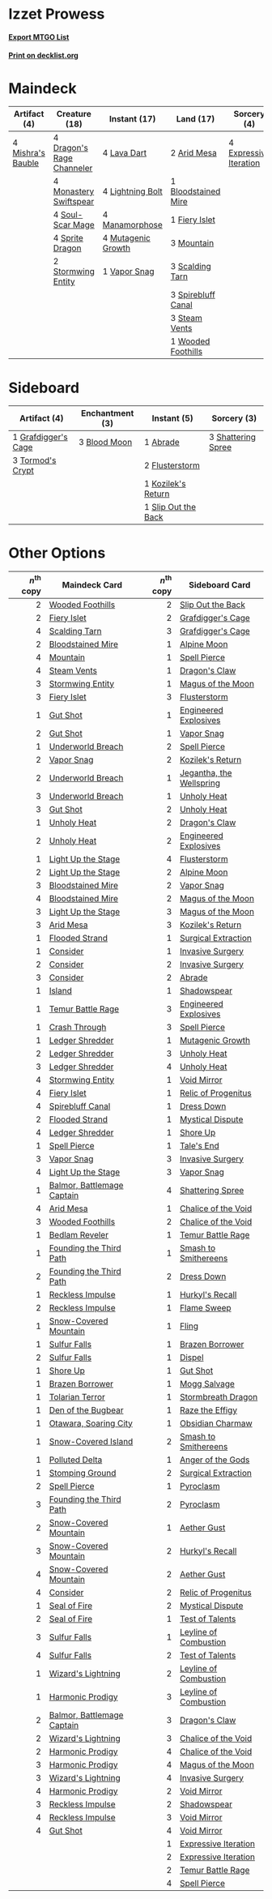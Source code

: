 # Izzet Prowess

#### [Export MTGO List](../collection/Izzet%20Prowess/Izzet%20Prowess.txt)
#### [Print on decklist.org](http://decklist.org/?deckmain=2%09Arid%20Mesa%0A1%09Bloodstained%20Mire%0A4%09Dragon's%20Rage%20Channeler%0A4%09Expressive%20Iteration%0A1%09Fiery%20Islet%0A4%09Lava%20Dart%0A4%09Lightning%20Bolt%0A4%09Manamorphose%0A4%09Mishra's%20Bauble%0A4%09Monastery%20Swiftspear%0A3%09Mountain%0A4%09Mutagenic%20Growth%0A3%09Scalding%20Tarn%0A4%09Soul-Scar%20Mage%0A3%09Spirebluff%20Canal%0A4%09Sprite%20Dragon%0A3%09Steam%20Vents%0A2%09Stormwing%20Entity%0A1%09Vapor%20Snag%0A1%09Wooded%20Foothills&deckside=1%09Abrade%0A3%09Blood%20Moon%0A2%09Flusterstorm%0A1%09Grafdigger's%20Cage%0A1%09Kozilek's%20Return%0A3%09Shattering%20Spree%0A1%09Slip%20Out%20the%20Back%0A3%09Tormod's%20Crypt)
# Maindeck

|                                        Artifact (4)                                        |                                           Creature (18)                                            |                                        Instant (17)                                         |                                          Land (17)                                           |                                           Sorcery (4)                                           |
|--------------------------------------------------------------------------------------------|----------------------------------------------------------------------------------------------------|---------------------------------------------------------------------------------------------|----------------------------------------------------------------------------------------------|-------------------------------------------------------------------------------------------------|
|4 [Mishra's Bauble](http://gatherer.wizards.com/Pages/Card/Details.aspx?multiverseid=122122)|4 [Dragon's Rage Channeler](http://gatherer.wizards.com/Pages/Card/Details.aspx?multiverseid=522197)|4 [Lava Dart](http://gatherer.wizards.com/Pages/Card/Details.aspx?multiverseid=29766)        |2 [Arid Mesa](http://gatherer.wizards.com/Pages/Card/Details.aspx?multiverseid=405092)        |4 [Expressive Iteration](http://gatherer.wizards.com/Pages/Card/Details.aspx?multiverseid=513678)|
|                                                                                            |4 [Monastery Swiftspear](http://gatherer.wizards.com/Pages/Card/Details.aspx?multiverseid=438706)   |4 [Lightning Bolt](http://gatherer.wizards.com/Pages/Card/Details.aspx?multiverseid=806)     |1 [Bloodstained Mire](http://gatherer.wizards.com/Pages/Card/Details.aspx?multiverseid=405094)|                                                                                                 |
|                                                                                            |4 [Soul-Scar Mage](http://gatherer.wizards.com/Pages/Card/Details.aspx?multiverseid=426850)         |4 [Manamorphose](http://gatherer.wizards.com/Pages/Card/Details.aspx?multiverseid=370568)    |1 [Fiery Islet](http://gatherer.wizards.com/Pages/Card/Details.aspx?multiverseid=464187)      |                                                                                                 |
|                                                                                            |4 [Sprite Dragon](http://gatherer.wizards.com/Pages/Card/Details.aspx?multiverseid=479731)          |4 [Mutagenic Growth](http://gatherer.wizards.com/Pages/Card/Details.aspx?multiverseid=397717)|3 [Mountain](http://gatherer.wizards.com/Pages/Card/Details.aspx?multiverseid=439859)         |                                                                                                 |
|                                                                                            |2 [Stormwing Entity](http://gatherer.wizards.com/Pages/Card/Details.aspx?multiverseid=488253)       |1 [Vapor Snag](http://gatherer.wizards.com/Pages/Card/Details.aspx?multiverseid=249373)      |3 [Scalding Tarn](http://gatherer.wizards.com/Pages/Card/Details.aspx?multiverseid=405107)    |                                                                                                 |
|                                                                                            |                                                                                                    |                                                                                             |3 [Spirebluff Canal](http://gatherer.wizards.com/Pages/Card/Details.aspx?multiverseid=417822) |                                                                                                 |
|                                                                                            |                                                                                                    |                                                                                             |3 [Steam Vents](http://gatherer.wizards.com/Pages/Card/Details.aspx?multiverseid=405109)      |                                                                                                 |
|                                                                                            |                                                                                                    |                                                                                             |1 [Wooded Foothills](http://gatherer.wizards.com/Pages/Card/Details.aspx?multiverseid=405116) |                                                                                                 |


# Sideboard

|                                         Artifact (4)                                         |                                   Enchantment (3)                                    |                                         Instant (5)                                          |                                         Sorcery (3)                                         |
|----------------------------------------------------------------------------------------------|--------------------------------------------------------------------------------------|----------------------------------------------------------------------------------------------|---------------------------------------------------------------------------------------------|
|1 [Grafdigger's Cage](http://gatherer.wizards.com/Pages/Card/Details.aspx?multiverseid=278452)|3 [Blood Moon](http://gatherer.wizards.com/Pages/Card/Details.aspx?multiverseid=45386)|1 [Abrade](http://gatherer.wizards.com/Pages/Card/Details.aspx?multiverseid=430772)           |3 [Shattering Spree](http://gatherer.wizards.com/Pages/Card/Details.aspx?multiverseid=456224)|
|3 [Tormod's Crypt](http://gatherer.wizards.com/Pages/Card/Details.aspx?multiverseid=389723)   |                                                                                      |2 [Flusterstorm](http://gatherer.wizards.com/Pages/Card/Details.aspx?multiverseid=228255)     |                                                                                             |
|                                                                                              |                                                                                      |1 [Kozilek's Return](http://gatherer.wizards.com/Pages/Card/Details.aspx?multiverseid=407608) |                                                                                             |
|                                                                                              |                                                                                      |1 [Slip Out the Back](http://gatherer.wizards.com/Pages/Card/Details.aspx?multiverseid=555263)|                                                                                             |


# Other Options

|*n*<sup>th</sup> copy|                                            Maindeck Card                                            |*n*<sup>th</sup> copy|                                          Sideboard Card                                           |
|--------------------:|-----------------------------------------------------------------------------------------------------|--------------------:|---------------------------------------------------------------------------------------------------|
|                    2|[Wooded Foothills](http://gatherer.wizards.com/Pages/Card/Details.aspx?multiverseid=405116)          |                    2|[Slip Out the Back](http://gatherer.wizards.com/Pages/Card/Details.aspx?multiverseid=555263)       |
|                    2|[Fiery Islet](http://gatherer.wizards.com/Pages/Card/Details.aspx?multiverseid=464187)               |                    2|[Grafdigger's Cage](http://gatherer.wizards.com/Pages/Card/Details.aspx?multiverseid=278452)       |
|                    4|[Scalding Tarn](http://gatherer.wizards.com/Pages/Card/Details.aspx?multiverseid=405107)             |                    3|[Grafdigger's Cage](http://gatherer.wizards.com/Pages/Card/Details.aspx?multiverseid=278452)       |
|                    2|[Bloodstained Mire](http://gatherer.wizards.com/Pages/Card/Details.aspx?multiverseid=405094)         |                    1|[Alpine Moon](http://gatherer.wizards.com/Pages/Card/Details.aspx?multiverseid=447264)             |
|                    4|[Mountain](http://gatherer.wizards.com/Pages/Card/Details.aspx?multiverseid=439859)                  |                    1|[Spell Pierce](http://gatherer.wizards.com/Pages/Card/Details.aspx?multiverseid=425876)            |
|                    4|[Steam Vents](http://gatherer.wizards.com/Pages/Card/Details.aspx?multiverseid=405109)               |                    1|[Dragon's Claw](http://gatherer.wizards.com/Pages/Card/Details.aspx?multiverseid=129527)           |
|                    3|[Stormwing Entity](http://gatherer.wizards.com/Pages/Card/Details.aspx?multiverseid=488253)          |                    1|[Magus of the Moon](http://gatherer.wizards.com/Pages/Card/Details.aspx?multiverseid=136152)       |
|                    3|[Fiery Islet](http://gatherer.wizards.com/Pages/Card/Details.aspx?multiverseid=464187)               |                    3|[Flusterstorm](http://gatherer.wizards.com/Pages/Card/Details.aspx?multiverseid=228255)            |
|                    1|[Gut Shot](http://gatherer.wizards.com/Pages/Card/Details.aspx?multiverseid=397673)                  |                    1|[Engineered Explosives](http://gatherer.wizards.com/Pages/Card/Details.aspx?multiverseid=50139)    |
|                    2|[Gut Shot](http://gatherer.wizards.com/Pages/Card/Details.aspx?multiverseid=397673)                  |                    1|[Vapor Snag](http://gatherer.wizards.com/Pages/Card/Details.aspx?multiverseid=249373)              |
|                    1|[Underworld Breach](http://gatherer.wizards.com/Pages/Card/Details.aspx?multiverseid=476412)         |                    2|[Spell Pierce](http://gatherer.wizards.com/Pages/Card/Details.aspx?multiverseid=425876)            |
|                    2|[Vapor Snag](http://gatherer.wizards.com/Pages/Card/Details.aspx?multiverseid=249373)                |                    2|[Kozilek's Return](http://gatherer.wizards.com/Pages/Card/Details.aspx?multiverseid=407608)        |
|                    2|[Underworld Breach](http://gatherer.wizards.com/Pages/Card/Details.aspx?multiverseid=476412)         |                    1|[Jegantha, the Wellspring](http://gatherer.wizards.com/Pages/Card/Details.aspx?multiverseid=479742)|
|                    3|[Underworld Breach](http://gatherer.wizards.com/Pages/Card/Details.aspx?multiverseid=476412)         |                    1|[Unholy Heat](http://gatherer.wizards.com/Pages/Card/Details.aspx?multiverseid=522221)             |
|                    3|[Gut Shot](http://gatherer.wizards.com/Pages/Card/Details.aspx?multiverseid=397673)                  |                    2|[Unholy Heat](http://gatherer.wizards.com/Pages/Card/Details.aspx?multiverseid=522221)             |
|                    1|[Unholy Heat](http://gatherer.wizards.com/Pages/Card/Details.aspx?multiverseid=522221)               |                    2|[Dragon's Claw](http://gatherer.wizards.com/Pages/Card/Details.aspx?multiverseid=129527)           |
|                    2|[Unholy Heat](http://gatherer.wizards.com/Pages/Card/Details.aspx?multiverseid=522221)               |                    2|[Engineered Explosives](http://gatherer.wizards.com/Pages/Card/Details.aspx?multiverseid=50139)    |
|                    1|[Light Up the Stage](http://gatherer.wizards.com/Pages/Card/Details.aspx?multiverseid=457251)        |                    4|[Flusterstorm](http://gatherer.wizards.com/Pages/Card/Details.aspx?multiverseid=228255)            |
|                    2|[Light Up the Stage](http://gatherer.wizards.com/Pages/Card/Details.aspx?multiverseid=457251)        |                    2|[Alpine Moon](http://gatherer.wizards.com/Pages/Card/Details.aspx?multiverseid=447264)             |
|                    3|[Bloodstained Mire](http://gatherer.wizards.com/Pages/Card/Details.aspx?multiverseid=405094)         |                    2|[Vapor Snag](http://gatherer.wizards.com/Pages/Card/Details.aspx?multiverseid=249373)              |
|                    4|[Bloodstained Mire](http://gatherer.wizards.com/Pages/Card/Details.aspx?multiverseid=405094)         |                    2|[Magus of the Moon](http://gatherer.wizards.com/Pages/Card/Details.aspx?multiverseid=136152)       |
|                    3|[Light Up the Stage](http://gatherer.wizards.com/Pages/Card/Details.aspx?multiverseid=457251)        |                    3|[Magus of the Moon](http://gatherer.wizards.com/Pages/Card/Details.aspx?multiverseid=136152)       |
|                    3|[Arid Mesa](http://gatherer.wizards.com/Pages/Card/Details.aspx?multiverseid=405092)                 |                    3|[Kozilek's Return](http://gatherer.wizards.com/Pages/Card/Details.aspx?multiverseid=407608)        |
|                    1|[Flooded Strand](http://gatherer.wizards.com/Pages/Card/Details.aspx?multiverseid=405098)            |                    1|[Surgical Extraction](http://gatherer.wizards.com/Pages/Card/Details.aspx?multiverseid=397706)     |
|                    1|[Consider](http://gatherer.wizards.com/Pages/Card/Details.aspx?multiverseid=534803)                  |                    1|[Invasive Surgery](http://gatherer.wizards.com/Pages/Card/Details.aspx?multiverseid=409811)        |
|                    2|[Consider](http://gatherer.wizards.com/Pages/Card/Details.aspx?multiverseid=534803)                  |                    2|[Invasive Surgery](http://gatherer.wizards.com/Pages/Card/Details.aspx?multiverseid=409811)        |
|                    3|[Consider](http://gatherer.wizards.com/Pages/Card/Details.aspx?multiverseid=534803)                  |                    2|[Abrade](http://gatherer.wizards.com/Pages/Card/Details.aspx?multiverseid=430772)                  |
|                    1|[Island](http://gatherer.wizards.com/Pages/Card/Details.aspx?multiverseid=439857)                    |                    1|[Shadowspear](http://gatherer.wizards.com/Pages/Card/Details.aspx?multiverseid=476487)             |
|                    1|[Temur Battle Rage](http://gatherer.wizards.com/Pages/Card/Details.aspx?multiverseid=391940)         |                    3|[Engineered Explosives](http://gatherer.wizards.com/Pages/Card/Details.aspx?multiverseid=50139)    |
|                    1|[Crash Through](http://gatherer.wizards.com/Pages/Card/Details.aspx?multiverseid=430777)             |                    3|[Spell Pierce](http://gatherer.wizards.com/Pages/Card/Details.aspx?multiverseid=425876)            |
|                    1|[Ledger Shredder](http://gatherer.wizards.com/Pages/Card/Details.aspx?multiverseid=555247)           |                    1|[Mutagenic Growth](http://gatherer.wizards.com/Pages/Card/Details.aspx?multiverseid=397717)        |
|                    2|[Ledger Shredder](http://gatherer.wizards.com/Pages/Card/Details.aspx?multiverseid=555247)           |                    3|[Unholy Heat](http://gatherer.wizards.com/Pages/Card/Details.aspx?multiverseid=522221)             |
|                    3|[Ledger Shredder](http://gatherer.wizards.com/Pages/Card/Details.aspx?multiverseid=555247)           |                    4|[Unholy Heat](http://gatherer.wizards.com/Pages/Card/Details.aspx?multiverseid=522221)             |
|                    4|[Stormwing Entity](http://gatherer.wizards.com/Pages/Card/Details.aspx?multiverseid=488253)          |                    1|[Void Mirror](http://gatherer.wizards.com/Pages/Card/Details.aspx?multiverseid=522318)             |
|                    4|[Fiery Islet](http://gatherer.wizards.com/Pages/Card/Details.aspx?multiverseid=464187)               |                    1|[Relic of Progenitus](http://gatherer.wizards.com/Pages/Card/Details.aspx?multiverseid=174824)     |
|                    4|[Spirebluff Canal](http://gatherer.wizards.com/Pages/Card/Details.aspx?multiverseid=417822)          |                    1|[Dress Down](http://gatherer.wizards.com/Pages/Card/Details.aspx?multiverseid=522115)              |
|                    2|[Flooded Strand](http://gatherer.wizards.com/Pages/Card/Details.aspx?multiverseid=405098)            |                    1|[Mystical Dispute](http://gatherer.wizards.com/Pages/Card/Details.aspx?multiverseid=473020)        |
|                    4|[Ledger Shredder](http://gatherer.wizards.com/Pages/Card/Details.aspx?multiverseid=555247)           |                    1|[Shore Up](http://gatherer.wizards.com/Pages/Card/Details.aspx?multiverseid=574544)                |
|                    1|[Spell Pierce](http://gatherer.wizards.com/Pages/Card/Details.aspx?multiverseid=425876)              |                    1|[Tale's End](http://gatherer.wizards.com/Pages/Card/Details.aspx?multiverseid=466831)              |
|                    3|[Vapor Snag](http://gatherer.wizards.com/Pages/Card/Details.aspx?multiverseid=249373)                |                    3|[Invasive Surgery](http://gatherer.wizards.com/Pages/Card/Details.aspx?multiverseid=409811)        |
|                    4|[Light Up the Stage](http://gatherer.wizards.com/Pages/Card/Details.aspx?multiverseid=457251)        |                    3|[Vapor Snag](http://gatherer.wizards.com/Pages/Card/Details.aspx?multiverseid=249373)              |
|                    1|[Balmor, Battlemage Captain](http://gatherer.wizards.com/Pages/Card/Details.aspx?multiverseid=574676)|                    4|[Shattering Spree](http://gatherer.wizards.com/Pages/Card/Details.aspx?multiverseid=456224)        |
|                    4|[Arid Mesa](http://gatherer.wizards.com/Pages/Card/Details.aspx?multiverseid=405092)                 |                    1|[Chalice of the Void](http://gatherer.wizards.com/Pages/Card/Details.aspx?multiverseid=442211)     |
|                    3|[Wooded Foothills](http://gatherer.wizards.com/Pages/Card/Details.aspx?multiverseid=405116)          |                    2|[Chalice of the Void](http://gatherer.wizards.com/Pages/Card/Details.aspx?multiverseid=442211)     |
|                    1|[Bedlam Reveler](http://gatherer.wizards.com/Pages/Card/Details.aspx?multiverseid=414415)            |                    1|[Temur Battle Rage](http://gatherer.wizards.com/Pages/Card/Details.aspx?multiverseid=391940)       |
|                    1|[Founding the Third Path](http://gatherer.wizards.com/Pages/Card/Details.aspx?multiverseid=574530)   |                    1|[Smash to Smithereens](http://gatherer.wizards.com/Pages/Card/Details.aspx?multiverseid=397795)    |
|                    2|[Founding the Third Path](http://gatherer.wizards.com/Pages/Card/Details.aspx?multiverseid=574530)   |                    2|[Dress Down](http://gatherer.wizards.com/Pages/Card/Details.aspx?multiverseid=522115)              |
|                    1|[Reckless Impulse](http://gatherer.wizards.com/Pages/Card/Details.aspx?multiverseid=541032)          |                    1|[Hurkyl's Recall](http://gatherer.wizards.com/Pages/Card/Details.aspx?multiverseid=135260)         |
|                    2|[Reckless Impulse](http://gatherer.wizards.com/Pages/Card/Details.aspx?multiverseid=541032)          |                    1|[Flame Sweep](http://gatherer.wizards.com/Pages/Card/Details.aspx?multiverseid=466893)             |
|                    1|[Snow-Covered Mountain](http://gatherer.wizards.com/Pages/Card/Details.aspx?multiverseid=121233)     |                    1|[Fling](http://gatherer.wizards.com/Pages/Card/Details.aspx?multiverseid=426834)                   |
|                    1|[Sulfur Falls](http://gatherer.wizards.com/Pages/Card/Details.aspx?multiverseid=443135)              |                    1|[Brazen Borrower](http://gatherer.wizards.com/Pages/Card/Details.aspx?multiverseid=473001)         |
|                    2|[Sulfur Falls](http://gatherer.wizards.com/Pages/Card/Details.aspx?multiverseid=443135)              |                    1|[Dispel](http://gatherer.wizards.com/Pages/Card/Details.aspx?multiverseid=401858)                  |
|                    1|[Shore Up](http://gatherer.wizards.com/Pages/Card/Details.aspx?multiverseid=574544)                  |                    1|[Gut Shot](http://gatherer.wizards.com/Pages/Card/Details.aspx?multiverseid=397673)                |
|                    1|[Brazen Borrower](http://gatherer.wizards.com/Pages/Card/Details.aspx?multiverseid=473001)           |                    1|[Mogg Salvage](http://gatherer.wizards.com/Pages/Card/Details.aspx?multiverseid=21349)             |
|                    1|[Tolarian Terror](http://gatherer.wizards.com/Pages/Card/Details.aspx?multiverseid=574552)           |                    1|[Stormbreath Dragon](http://gatherer.wizards.com/Pages/Card/Details.aspx?multiverseid=373679)      |
|                    1|[Den of the Bugbear](http://gatherer.wizards.com/Pages/Card/Details.aspx?multiverseid=527541)        |                    1|[Raze the Effigy](http://gatherer.wizards.com/Pages/Card/Details.aspx?multiverseid=534935)         |
|                    1|[Otawara, Soaring City](http://gatherer.wizards.com/Pages/Card/Details.aspx?multiverseid=548584)     |                    1|[Obsidian Charmaw](http://gatherer.wizards.com/Pages/Card/Details.aspx?multiverseid=522213)        |
|                    1|[Snow-Covered Island](http://gatherer.wizards.com/Pages/Card/Details.aspx?multiverseid=121130)       |                    2|[Smash to Smithereens](http://gatherer.wizards.com/Pages/Card/Details.aspx?multiverseid=397795)    |
|                    1|[Polluted Delta](http://gatherer.wizards.com/Pages/Card/Details.aspx?multiverseid=405104)            |                    1|[Anger of the Gods](http://gatherer.wizards.com/Pages/Card/Details.aspx?multiverseid=438682)       |
|                    1|[Stomping Ground](http://gatherer.wizards.com/Pages/Card/Details.aspx?multiverseid=405110)           |                    2|[Surgical Extraction](http://gatherer.wizards.com/Pages/Card/Details.aspx?multiverseid=397706)     |
|                    2|[Spell Pierce](http://gatherer.wizards.com/Pages/Card/Details.aspx?multiverseid=425876)              |                    1|[Pyroclasm](http://gatherer.wizards.com/Pages/Card/Details.aspx?multiverseid=129801)               |
|                    3|[Founding the Third Path](http://gatherer.wizards.com/Pages/Card/Details.aspx?multiverseid=574530)   |                    2|[Pyroclasm](http://gatherer.wizards.com/Pages/Card/Details.aspx?multiverseid=129801)               |
|                    2|[Snow-Covered Mountain](http://gatherer.wizards.com/Pages/Card/Details.aspx?multiverseid=121233)     |                    1|[Aether Gust](http://gatherer.wizards.com/Pages/Card/Details.aspx?multiverseid=466796)             |
|                    3|[Snow-Covered Mountain](http://gatherer.wizards.com/Pages/Card/Details.aspx?multiverseid=121233)     |                    2|[Hurkyl's Recall](http://gatherer.wizards.com/Pages/Card/Details.aspx?multiverseid=135260)         |
|                    4|[Snow-Covered Mountain](http://gatherer.wizards.com/Pages/Card/Details.aspx?multiverseid=121233)     |                    2|[Aether Gust](http://gatherer.wizards.com/Pages/Card/Details.aspx?multiverseid=466796)             |
|                    4|[Consider](http://gatherer.wizards.com/Pages/Card/Details.aspx?multiverseid=534803)                  |                    2|[Relic of Progenitus](http://gatherer.wizards.com/Pages/Card/Details.aspx?multiverseid=174824)     |
|                    1|[Seal of Fire](http://gatherer.wizards.com/Pages/Card/Details.aspx?multiverseid=185817)              |                    2|[Mystical Dispute](http://gatherer.wizards.com/Pages/Card/Details.aspx?multiverseid=473020)        |
|                    2|[Seal of Fire](http://gatherer.wizards.com/Pages/Card/Details.aspx?multiverseid=185817)              |                    1|[Test of Talents](http://gatherer.wizards.com/Pages/Card/Details.aspx?multiverseid=513536)         |
|                    3|[Sulfur Falls](http://gatherer.wizards.com/Pages/Card/Details.aspx?multiverseid=443135)              |                    1|[Leyline of Combustion](http://gatherer.wizards.com/Pages/Card/Details.aspx?multiverseid=466902)   |
|                    4|[Sulfur Falls](http://gatherer.wizards.com/Pages/Card/Details.aspx?multiverseid=443135)              |                    2|[Test of Talents](http://gatherer.wizards.com/Pages/Card/Details.aspx?multiverseid=513536)         |
|                    1|[Wizard's Lightning](http://gatherer.wizards.com/Pages/Card/Details.aspx?multiverseid=443040)        |                    2|[Leyline of Combustion](http://gatherer.wizards.com/Pages/Card/Details.aspx?multiverseid=466902)   |
|                    1|[Harmonic Prodigy](http://gatherer.wizards.com/Pages/Card/Details.aspx?multiverseid=522208)          |                    3|[Leyline of Combustion](http://gatherer.wizards.com/Pages/Card/Details.aspx?multiverseid=466902)   |
|                    2|[Balmor, Battlemage Captain](http://gatherer.wizards.com/Pages/Card/Details.aspx?multiverseid=574676)|                    3|[Dragon's Claw](http://gatherer.wizards.com/Pages/Card/Details.aspx?multiverseid=129527)           |
|                    2|[Wizard's Lightning](http://gatherer.wizards.com/Pages/Card/Details.aspx?multiverseid=443040)        |                    3|[Chalice of the Void](http://gatherer.wizards.com/Pages/Card/Details.aspx?multiverseid=442211)     |
|                    2|[Harmonic Prodigy](http://gatherer.wizards.com/Pages/Card/Details.aspx?multiverseid=522208)          |                    4|[Chalice of the Void](http://gatherer.wizards.com/Pages/Card/Details.aspx?multiverseid=442211)     |
|                    3|[Harmonic Prodigy](http://gatherer.wizards.com/Pages/Card/Details.aspx?multiverseid=522208)          |                    4|[Magus of the Moon](http://gatherer.wizards.com/Pages/Card/Details.aspx?multiverseid=136152)       |
|                    3|[Wizard's Lightning](http://gatherer.wizards.com/Pages/Card/Details.aspx?multiverseid=443040)        |                    4|[Invasive Surgery](http://gatherer.wizards.com/Pages/Card/Details.aspx?multiverseid=409811)        |
|                    4|[Harmonic Prodigy](http://gatherer.wizards.com/Pages/Card/Details.aspx?multiverseid=522208)          |                    2|[Void Mirror](http://gatherer.wizards.com/Pages/Card/Details.aspx?multiverseid=522318)             |
|                    3|[Reckless Impulse](http://gatherer.wizards.com/Pages/Card/Details.aspx?multiverseid=541032)          |                    2|[Shadowspear](http://gatherer.wizards.com/Pages/Card/Details.aspx?multiverseid=476487)             |
|                    4|[Reckless Impulse](http://gatherer.wizards.com/Pages/Card/Details.aspx?multiverseid=541032)          |                    3|[Void Mirror](http://gatherer.wizards.com/Pages/Card/Details.aspx?multiverseid=522318)             |
|                    4|[Gut Shot](http://gatherer.wizards.com/Pages/Card/Details.aspx?multiverseid=397673)                  |                    4|[Void Mirror](http://gatherer.wizards.com/Pages/Card/Details.aspx?multiverseid=522318)             |
|                     |                                                                                                     |                    1|[Expressive Iteration](http://gatherer.wizards.com/Pages/Card/Details.aspx?multiverseid=513678)    |
|                     |                                                                                                     |                    2|[Expressive Iteration](http://gatherer.wizards.com/Pages/Card/Details.aspx?multiverseid=513678)    |
|                     |                                                                                                     |                    2|[Temur Battle Rage](http://gatherer.wizards.com/Pages/Card/Details.aspx?multiverseid=391940)       |
|                     |                                                                                                     |                    4|[Spell Pierce](http://gatherer.wizards.com/Pages/Card/Details.aspx?multiverseid=425876)            |

